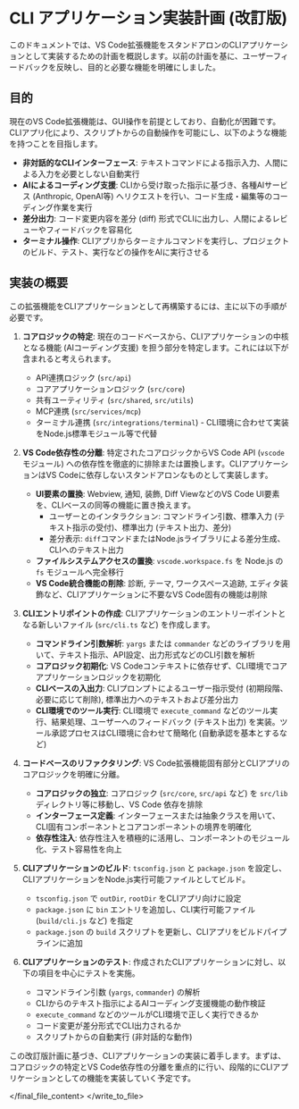 # CLI アプリケーション実装計画 (改訂版)

このドキュメントでは、VS Code拡張機能をスタンドアロンのCLIアプリケーションとして実装するための計画を概説します。以前の計画を基に、ユーザーフィードバックを反映し、目的と必要な機能を明確にしました。

## 目的

現在のVS Code拡張機能は、GUI操作を前提としており、自動化が困難です。CLIアプリ化により、スクリプトからの自動操作を可能にし、以下のような機能を持つことを目指します。

- **非対話的なCLIインターフェース**: テキストコマンドによる指示入力、人間による入力を必要としない自動実行
- **AIによるコーディング支援**: CLIから受け取った指示に基づき、各種AIサービス (Anthropic, OpenAI等) へリクエストを行い、コード生成・編集等のコーディング作業を実行
- **差分出力**: コード変更内容を差分 (diff) 形式でCLIに出力し、人間によるレビューやフィードバックを容易化
- **ターミナル操作**: CLIアプリからターミナルコマンドを実行し、プロジェクトのビルド、テスト、実行などの操作をAIに実行させる

## 実装の概要

この拡張機能をCLIアプリケーションとして再構築するには、主に以下の手順が必要です。

1. **コアロジックの特定**: 現在のコードベースから、CLIアプリケーションの中核となる機能 (AIコーディング支援) を担う部分を特定します。これには以下が含まれると考えられます。
    - API連携ロジック (`src/api`)
    - コアアプリケーションロジック (`src/core`)
    - 共有ユーティリティ (`src/shared`, `src/utils`)
    - MCP連携 (`src/services/mcp`)
    - ターミナル連携 (`src/integrations/terminal`) - CLI環境に合わせて実装をNode.js標準モジュール等で代替

2. **VS Code依存性の分離**: 特定されたコアロジックからVS Code API (`vscode`モジュール) への依存性を徹底的に排除または置換します。CLIアプリケーションはVS Codeに依存しないスタンドアロンなものとして実装します。
    - **UI要素の置換**: Webview, 通知, 装飾, Diff ViewなどのVS Code UI要素を、CLIベースの同等の機能に置き換えます。
        - ユーザーとのインタラクション: コマンドライン引数、標準入力 (テキスト指示の受付)、標準出力 (テキスト出力、差分)
        - 差分表示: `diff`コマンドまたはNode.jsライブラリによる差分生成、CLIへのテキスト出力
    - **ファイルシステムアクセスの置換**: `vscode.workspace.fs` を Node.js の `fs` モジュールへ完全移行
    - **VS Code統合機能の削除**: 診断, テーマ, ワークスペース追跡, エディタ装飾など、CLIアプリケーションに不要なVS Code固有の機能は削除

3. **CLIエントリポイントの作成**: CLIアプリケーションのエントリーポイントとなる新しいファイル (`src/cli.ts` など) を作成します。
    - **コマンドライン引数解析**: `yargs` または `commander` などのライブラリを用いて、テキスト指示、API設定、出力形式などのCLI引数を解析
    - **コアロジック初期化**: VS Codeコンテキストに依存せず、CLI環境でコアアプリケーションロジックを初期化
    - **CLIベースの入出力**:  CLIプロンプトによるユーザー指示受付 (初期段階、必要に応じて削除),  標準出力へのテキストおよび差分出力
    - **CLI環境でのツール実行**:  CLI環境で `execute_command` などのツール実行、結果処理、ユーザーへのフィードバック (テキスト出力) を実装。ツール承認プロセスはCLI環境に合わせて簡略化 (自動承認を基本とするなど)

4. **コードベースのリファクタリング**: VS Code拡張機能固有部分とCLIアプリのコアロジックを明確に分離。
    - **コアロジックの独立**: コアロジック (`src/core`, `src/api` など) を `src/lib` ディレクトリ等に移動し、VS Code 依存を排除
    - **インターフェース定義**: インターフェースまたは抽象クラスを用いて、CLI固有コンポーネントとコアコンポーネントの境界を明確化
    - **依存性注入**: 依存性注入を積極的に活用し、コンポーネントのモジュール化、テスト容易性を向上

5. **CLIアプリケーションのビルド**: `tsconfig.json` と `package.json` を設定し、CLIアプリケーションをNode.js実行可能ファイルとしてビルド。
    - `tsconfig.json` で `outDir`, `rootDir` をCLIアプリ向けに設定
    - `package.json` に `bin` エントリを追加し、CLI実行可能ファイル (`build/cli.js` など) を指定
    - `package.json` の `build` スクリプトを更新し、CLIアプリをビルドパイプラインに追加

6. **CLIアプリケーションのテスト**: 作成されたCLIアプリケーションに対し、以下の項目を中心にテストを実施。
    - コマンドライン引数 (`yargs`, `commander`) の解析
    - CLIからのテキスト指示によるAIコーディング支援機能の動作検証
    - `execute_command` などのツールがCLI環境で正しく実行できるか
    - コード変更が差分形式でCLI出力されるか
    - スクリプトからの自動実行 (非対話的な動作)

この改訂版計画に基づき、CLIアプリケーションの実装に着手します。まずは、コアロジックの特定とVS Code依存性の分離を重点的に行い、段階的にCLIアプリケーションとしての機能を実装していく予定です。

</final_file_content>
</write_to_file>

